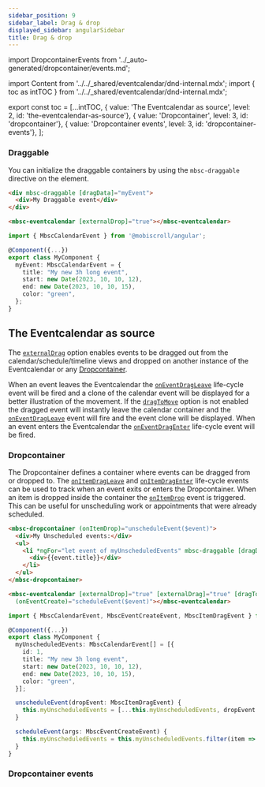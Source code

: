 ```yaml
---
sidebar_position: 9
sidebar_label: Drag & drop
displayed_sidebar: angularSidebar
title: Drag & drop
---
```


import DropcontainerEvents from '../_auto-generated/dropcontainer/events.md';

import Content from '../../_shared/eventcalendar/dnd-internal.mdx';
import { toc as intTOC } from '../../_shared/eventcalendar/dnd-internal.mdx';

export const toc = [...intTOC,
  { value: 'The Eventcalendar as source', level: 2, id: 'the-eventcalendar-as-source'},
  { value: 'Dropcontainer', level: 3, id: 'dropcontainer'},
  { value: 'Dropcontainer events', level: 3, id: 'dropcontainer-events'},
];

<Content />

<h3 id="draggable">Draggable</h3>

You can initialize the draggable containers by using the `mbsc-draggable` directive on the element.

```html
<div mbsc-draggable [dragData]="myEvent">
  <div>My Draggable event</div>
</div>

<mbsc-eventcalendar [externalDrop]="true"></mbsc-eventcalendar>
```
```ts
import { MbscCalendarEvent } from '@mobiscroll/angular';

@Component({...})
export class MyComponent {
  myEvent: MbscCalendarEvent = {
    title: "My new 3h long event",
    start: new Date(2023, 10, 10, 12),
    end: new Date(2023, 10, 10, 15),
    color: "green",
  };
}
```

<h2 id="the-eventcalendar-as-source">The Eventcalendar as source</h2>

The [`externalDrag`](./api#opt-externalDrag) option enables events to be dragged out from the calendar/schedule/timeline views and dropped on another instance of the Eventcalendar or any [Dropcontainer](#dropcontainer).

When an event leaves the Eventcalendar the [`onEventDragLeave`](./api#event-onEventDragLeave) life-cycle event will be fired and a clone of the calendar event will be displayed for a better illustration of the movement. If the [`dragToMove`](./api#opt-dragToMove) option is not enabled the dragged event will instantly leave the calendar container and the [`onEventDragLeave`](./api#event-onEventDragLeave) event will fire and the event clone will be displayed. When an event enters the Eventcalendar the [`onEventDragEnter`](./api#event-onEventDragEnter) life-cycle event will be fired.


<h3 id="dropcontainer">Dropcontainer</h3>

The Dropcontainer defines a container where events can be dragged from or dropped to. The [`onItemDragLeave`](#event-onItemDragLeave) and [`onItemDragEnter`](#event-onItemDragEnter) life-cycle events can be used to track when an event exits or enters the Dropcontainer. When an item is dropped inside the container the [`onItemDrop`](#event-onItemDrop) event is triggered. This can be useful for unscheduling work or appointments that were already scheduled.

```html
<mbsc-dropcontainer (onItemDrop)="unscheduleEvent($event)">
  <div>My Unscheduled events:</div>
  <ul>
    <li *ngFor="let event of myUnscheduledEvents" mbsc-draggable [dragData]="event">
      <div>{{event.title}}</div>
    </li>
  </ul>
</mbsc-dropcontainer>

<mbsc-eventcalendar [externalDrop]="true" [externalDrag]="true" [dragToCreate]="true" [dragToMove]="true"
  (onEventCreate)="scheduleEvent($event)"></mbsc-eventcalendar>
```
```ts
import { MbscCalendarEvent, MbscEventCreateEvent, MbscItemDragEvent } from '@mobiscroll/angular';

@Component({...})
export class MyComponent {
  myUnscheduledEvents: MbscCalendarEvent[] = [{
    id: 1,
    title: "My new 3h long event",
    start: new Date(2023, 10, 10, 12),
    end: new Date(2023, 10, 10, 15),
    color: "green",
  }];

  unscheduleEvent(dropEvent: MbscItemDragEvent) {
    this.myUnscheduledEvents = [...this.myUnscheduledEvents, dropEvent.data]
  }

  scheduleEvent(args: MbscEventCreateEvent) {
    this.myUnscheduledEvents = this.myUnscheduledEvents.filter(item => item.id !== args.event.id);
  }
}
```

<h3 id="dropcontainer-events">Dropcontainer events</h3>

<div className="option-list">

<DropcontainerEvents />

</div>